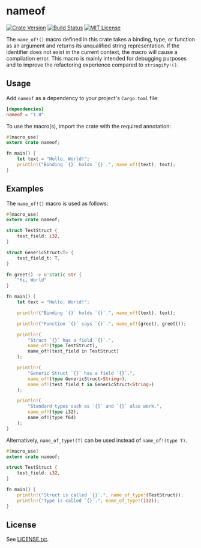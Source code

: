 
nameof
======
[![Crate Version](https://img.shields.io/crates/v/nameof.svg)](https://crates.io/crates/nameof)
[![Build Status](https://travis-ci.org/SilentByte/nameof.svg?branch=master)](https://travis-ci.org/SilentByte/nameof)
[![MIT License](https://img.shields.io/badge/license-MIT%20License-blue.svg)](https://opensource.org/licenses/MIT)

The `name_of!()` macro defined in this crate takes a binding, type, or function as an argument and returns its unqualified string representation. If the identifier does not exist in the current context, the macro will cause a compilation error. This macro is mainly intended for debugging purposes and to improve the refactoring experience compared to `stringify!()`.


## Usage

Add `nameof` as a dependency to your project's `Cargo.toml` file:

```toml
[dependencies]
nameof = "1.0"
```

To use the macro(s), import the crate with the required annotation:

```rust
#[macro_use]
extern crate nameof;

fn main() {
    let text = "Hello, World!";
    println!("Binding `{}` holds `{}`.", name_of!(text), text);
}
```


## Examples

The `name_of!()` macro is used as follows:

```rust
#[macro_use]
extern crate nameof;

struct TestStruct {
    test_field: i32,
}

struct GenericStruct<T> {
    test_field_t: T,
}

fn greet() -> &'static str {
    "Hi, World"
}

fn main() {
    let text = "Hello, World!";

    println!("Binding `{}` holds `{}`.", name_of!(text), text);

    println!("Function `{}` says `{}`.", name_of!(greet), greet());

    println!(
        "Struct `{}` has a field `{}`.",
        name_of!(type TestStruct),
        name_of!(test_field in TestStruct)
    );

    println!(
        "Generic Struct `{}` has a field `{}`.",
        name_of!(type GenericStruct<String>),
        name_of!(test_field_t in GenericStruct<String>)
    );

    println!(
        "Standard types such as `{}` and `{}` also work.",
        name_of!(type i32),
        name_of!(type f64)
    );
}
```

Alternatively, `name_of_type!(T)` can be used instead of `name_of!(type T)`.

```rust
#[macro_use]
extern crate nameof;

struct TestStruct {
    test_field: i32,
}

fn main() {
    println!("Struct is called `{}`.", name_of_type!(TestStruct));
    println!("Type is called `{}`.", name_of_type!(i32));
}
```

## License

See [LICENSE.txt](LICENSE.txt).

